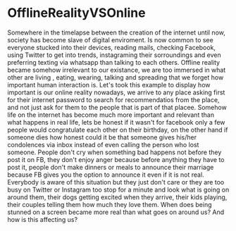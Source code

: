 # OfflineRealityVSOnline
Somewhere in the timelapse between the creation of the internet until now, society has become slave of digital enviroment. Is now common to see everyone stucked into their devices, reading mails, checking Facebook, using Twitter to get into trends, instagraming their sorroundings and even preferring texting via whatsapp than talking to each others.
Offline reality became somehow irrelevant to our existance, we are too immersed in what other are living , eating, wearing, talking and spreading that we forget how important human interaction is. 
Let's took this example to display how important is our online reality nowadays, we arrive to any place asking first for their internet password to search for recommendatios from the place, and not just ask for them to the people that is part of that placee.
Somehow life on the internet has become much more important and relevant than what happens in real life, lets be honest if it wasn't for facebook only a few people would congratulate each other on their birthday, on the other hand if someone dies how honest could it be that someone gives his/her condolences via inbox instead of even calling the person who lost someone. People don't cry when something bad happens not before they post it on FB, they don't enjoy anger because before anything they have to post it, people don't make dinners or meals to announce their marriage because FB gives you the option to announce it even if it is not real. 
Everybody is aware of this situation but they just don't care or they are too busy on Twitter or Instagram too stop for a minute and look what is going on around them, their dogs getting excited when they arrive, their kids playing, their couples telling them how much they love them. When does being stunned on a screen became more real than what goes on around us? And how is this affecting us?
